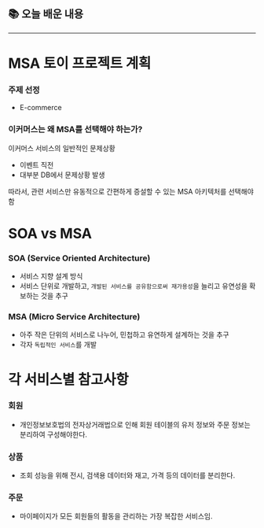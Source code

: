 ## 📚 오늘 배운 내용

---

# MSA 토이 프로젝트 계획

### 주제 선정

- E-commerce

### 이커머스는 왜 MSA를 선택해야 하는가?

이커머스 서비스의 일반적인 문제상황

- 이벤트 직전
- 대부분 DB에서 문제상황 발생

따라서, 관련 서비스만 유동적으로 간편하게 증설할 수 있는 MSA 아키텍처를 선택해야함

# SOA vs MSA

### SOA (Service Oriented Architecture)

- 서비스 지향 설계 방식
- 서비스 단위로 개발하고, `개발된 서비스를 공유함으로써 재가용성`을 늘리고 유연성을 확보하는 것을 추구

### MSA (Micro Service Architecture)

- 아주 작은 단위의 서비스로 나누어, 민첩하고 유연하게 설계하는 것을 추구
- 각자 `독립적인 서비스`를 개발

# 각 서비스별 참고사항

### 회원

- 개인정보보호법의 전자상거래법으로 인해 회원 테이블의 유저 정보와 주문 정보는 분리하여 구성해야한다.

### 상품

- 조회 성능을 위해 전시, 검색용 데이터와 재고, 가격 등의 데이터를 분리한다.

### 주문

- 마이페이지가 모든 회원들의 활동을 관리하는 가장 복잡한 서비스임.